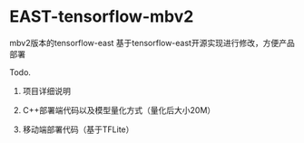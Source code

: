 # EAST-tensorflow-mbv2
mbv2版本的tensorflow-east 基于tensorflow-east开源实现进行修改，方便产品部署

Todo.

1. 项目详细说明

2. C++部署端代码以及模型量化方式（量化后大小20M）

3. 移动端部署代码（基于TFLite）
